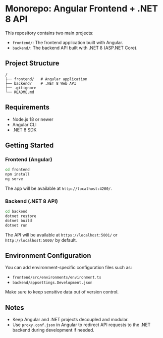 # Monorepo: Angular Frontend + .NET 8 API

This repository contains two main projects:

- `frontend/`: The frontend application built with Angular.
- `backend/`: The backend API built with .NET 8 (ASP.NET Core).

## Project Structure

```
/
├── frontend/   # Angular application
├── backend/    # .NET 8 Web API
├── .gitignore
└── README.md
```

## Requirements

- Node.js 18 or newer
- Angular CLI
- .NET 8 SDK

## Getting Started

### Frontend (Angular)

```bash
cd frontend
npm install
ng serve
```

The app will be available at `http://localhost:4200/`.

### Backend (.NET 8 API)

```bash
cd backend
dotnet restore
dotnet build
dotnet run
```

The API will be available at `https://localhost:5001/` or `http://localhost:5000/` by default.

## Environment Configuration

You can add environment-specific configuration files such as:

- `frontend/src/environments/environment.ts`
- `backend/appsettings.Development.json`

Make sure to keep sensitive data out of version control.

## Notes

- Keep Angular and .NET projects decoupled and modular.
- Use `proxy.conf.json` in Angular to redirect API requests to the .NET backend during development if needed.
